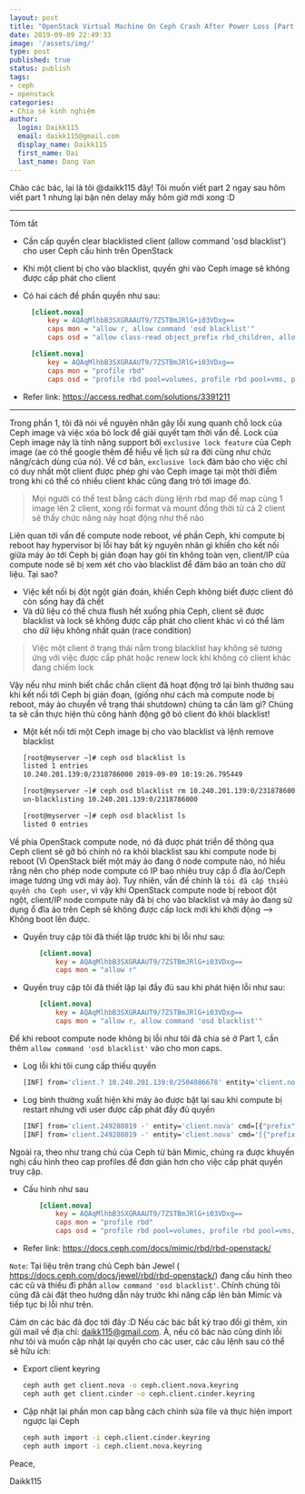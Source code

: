```yaml
---
layout: post
title: "OpenStack Virtual Machine On Ceph Crash After Power Loss [Part 2]"
date: 2019-09-09 22:49:33
image: '/assets/img/'
type: post
published: true
status: publish
tags:
- ceph
- openstack
categories:
- Chia sẻ kinh nghiệm
author:
  login: Daikk115
  email: daikk115@gmail.com
  display_name: Daikk115
  first_name: Dai
  last_name: Dang Van
---
```


Chào các bác, lại là tôi @daikk115 đây! Tôi muốn viết part 2 ngay sau hôm viết part 1 nhưng lại bận nên delay mấy hôm giờ mới xong :D

---
Tóm tắt

- Cần cấp quyền clear blacklisted client (allow command 'osd blacklist') cho user Ceph cấu hình trên OpenStack
- Khi một client bị cho vào blacklist, quyền ghi vào Ceph image sẽ không được cấp phát cho client
- Có hai cách để phần quyền như sau:

  ```ini
    [client.nova]
        key = AQAqMlhbB3SXGRAAUT9/7ZSTBmJRlG+i03VDxg==
        caps mon = "allow r, allow command 'osd blacklist'"
        caps osd = "allow class-read object_prefix rbd_children, allow rwx pool=volumes, allow rwx pool=vms, allow rwx pool=images"

    [client.nova]
        key = AQAqMlhbB3SXGRAAUT9/7ZSTBmJRlG+i03VDxg==
        caps mon = "profile rbd"
        caps osd = "profile rbd pool=volumes, profile rbd pool=vms, profile rbd pool=images"
  ```

- Refer link: <https://access.redhat.com/solutions/3391211>

---

Trong phần 1, tôi đã nói về nguyên nhân gây lỗi xung quanh chỗ lock của Ceph image và việc xóa bỏ lock để giải quyết tạm thời vấn đề. Lock của Ceph image này là tính năng support bởi `exclusive lock feature` của Ceph image (ae có thể google thêm để hiểu về lịch sử ra đời cũng như chức năng/cách dùng của nó). Về cơ bản, `exclusive lock` đảm bảo cho việc chỉ có duy nhất một client được phép ghi vào Ceph image tại một thời điểm trong khi có thể có nhiều client khác cũng đang trỏ tới image đó.

> Mọi người có thể test bằng cách dùng lệnh rbd map để map cùng 1 image lên 2 client, xong rồi format và mount đồng thời từ cả 2 client sẽ thấy chức năng này hoạt động như thế nào

Liên quan tới vấn đề compute node reboot, về phần Ceph, khi compute bị reboot hay hypervisor bị lỗi hay bất kỳ nguyên nhân gì khiến cho kết nối giữa máy ảo tới Ceph bị gián đoạn hay gói tin không toàn vẹn, client/IP của compute node sẽ bị xem xét cho vào blacklist để đảm bảo an toàn cho dữ liệu. Tại sao?

- Việc kết nối bị đột ngột gián đoán, khiến Ceph không biết được client đó còn sống hay đã chết
- Và dữ liệu có thể chưa flush hết xuống phía Ceph, client sẽ được blacklist và lock sẽ không được cấp phát cho client khác vì có thể làm cho dữ liệu không nhất quán (race condition)

> Việc một client ở trạng thái nằm trong blacklist hay không sẽ tương ứng với việc được cấp phát hoặc renew lock khi không có client khác đang chiếm lock

Vậy nếu như mình biết chắc chắn client đã hoạt động trở lại bình thường sau khi kết nối tới Ceph bị gián đoạn, (giống như cách mà compute node bị reboot, máy ảo chuyển về trạng thái shutdown) chúng ta cần làm gì? Chúng ta sẽ cần thực hiện thủ công hành động gỡ bỏ client đó khỏi blacklist!

- Một kết nối tới một Ceph image bị cho vào blacklist và lệnh remove blacklist

    ```bash
    [root@myserver ~]# ceph osd blacklist ls
    listed 1 entries
    10.240.201.139:0/2318786000 2019-09-09 10:19:26.795449

    [root@myserver ~]# ceph osd blacklist rm 10.240.201.139:0/2318786000
    un-blacklisting 10.240.201.139:0/2318786000

    [root@myserver ~]# ceph osd blacklist ls
    listed 0 entries
    ```

Về phía OpenStack compute node, nó đã được phát triển để thông qua Ceph client sẽ gỡ bỏ chính nó ra khỏi blacklist sau khi compute node bị reboot (Vì OpenStack biết một máy ảo đang ở node compute nào, nó hiểu rằng nên cho phép node compute có IP bao nhiêu truy cập ổ đĩa ảo/Ceph image tương ứng với máy ảo). Tuy nhiên, vấn đề chính là `tôi đã cấp thiếu quyền cho Ceph user`, vì vậy khi OpenStack compute node bị reboot đột ngột, client/IP node compute này đã bị cho vào blacklist và máy ảo đang sử dụng ổ đĩa ảo trên Ceph sẽ không được cấp lock mới khi khởi động --> Không boot lên được.

- Quyền truy cập tôi đã thiết lập trước khi bị lỗi như sau:

    ```ini
        [client.nova]
            key = AQAqMlhbB3SXGRAAUT9/7ZSTBmJRlG+i03VDxg==
            caps mon = "allow r"
    ```

- Quyền truy cập tôi đã thiết lập lại đầy đủ sau khi phát hiện lỗi như sau:

    ```ini
        [client.nova]
            key = AQAqMlhbB3SXGRAAUT9/7ZSTBmJRlG+i03VDxg==
            caps mon = "allow r, allow command 'osd blacklist'"
    ```

Để khi reboot compute node không bị lỗi như tôi đã chia sẻ ở Part 1, cần thêm `allow command 'osd blacklist'` vào cho mon caps.

- Log lỗi khi tôi cung cấp thiếu quyền

    ```bash
    [INF] from='client.? 10.240.201.139:0/2504086678' entity='client.nova' cmd=[{"prefix": "osd blacklist", "blacklistop": "add", "addr": "10.240.201.139:0/104874969"}]:  access denied
    ```

- Log bình thường xuất hiện khi máy ảo được bật lại sau khi compute bị restart nhưng với user được cấp phát đầy đủ quyền

    ```bash
    [INF] from='client.249288019 -' entity='client.nova' cmd=[{"prefix": "osd blacklist", "blacklistop": "add", "addr": "10.240.201.139:0/104874969"}]: dispatch
    [INF] from='client.249288019 -' entity='client.nova' cmd='[{"prefix": "osd blacklist", "blacklistop": "add", "addr": "10.240.201.139:0/104874969"}]': finished
    ```

Ngoài ra, theo như trang chủ của Ceph từ bản Mimic, chúng ra được khuyến nghị cấu hình theo cap profiles để đơn giản hơn cho việc cấp phát quyền truy cập.

- Cấu hình như sau

    ```ini
        [client.nova]
            key = AQAqMlhbB3SXGRAAUT9/7ZSTBmJRlG+i03VDxg==
            caps mon = "profile rbd"
            caps osd = "profile rbd pool=volumes, profile rbd pool=vms, profile rbd pool=images"
    ```

- Refer link: <https://docs.ceph.com/docs/mimic/rbd/rbd-openstack/>

`Note`: Tại liệu trên trang chủ Ceph bản Jewel ( <https://docs.ceph.com/docs/jewel/rbd/rbd-openstack/>) đang cấu hình theo các cũ và thiếu đi phần `allow command 'osd blacklist'`. Chính chúng tôi cũng đã cài đặt theo hướng dẫn này trước khi nâng cấp lên bản Mimic và tiếp tục bị lỗi như trên.

Cảm ơn các bác đã đọc tới đây :D Nếu các bác bất kỳ trao đổi gì thêm, xin gửi mail về địa chỉ: daikk115@gmail.com. À, nếu có bác nào cũng dính lỗi như tôi và muốn cập nhật lại quyền cho các user, các câu lệnh sau có thể sẽ hữu ích:

- Export client keyring

    ```bash
    ceph auth get client.nova -o ceph.client.nova.keyring
    ceph auth get client.cinder -o ceph.client.cinder.keyring
    ```

- Cập nhật lại phần mon cap bằng cách chỉnh sửa file và thực hiện import ngược lại Ceph

    ```bash
    ceph auth import -i ceph.client.cinder.keyring
    ceph auth import -i ceph.client.nova.keyring
    ```

Peace,

Daikk115
